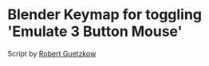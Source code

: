 # Blender Keymap for toggling 'Emulate 3 Button Mouse'

Script by [Robert Guetzkow](https://blender.stackexchange.com/a/155523)
